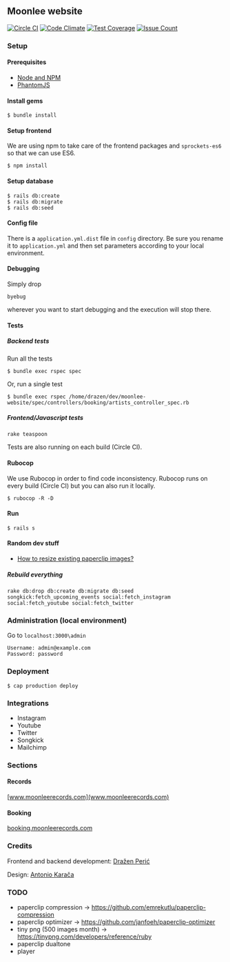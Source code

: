 ## Moonlee website

[![Circle CI](https://circleci.com/gh/moonleerecords/moonlee-website.svg?style=svg)](https://circleci.com/gh/moonleerecords/moonlee-website)
[![Code Climate](https://codeclimate.com/github/moonleerecords/moonlee-website/badges/gpa.svg)](https://codeclimate.com/github/moonleerecords/moonlee-website)
[![Test Coverage](https://codeclimate.com/github/moonleerecords/moonlee-website/badges/coverage.svg)](https://codeclimate.com/github/moonleerecords/moonlee-website/coverage)
[![Issue Count](https://codeclimate.com/github/moonleerecords/moonlee-website/badges/issue_count.svg)](https://codeclimate.com/github/moonleerecords/moonlee-website)

### Setup 

#### Prerequisites 

- [Node and NPM](https://docs.npmjs.com/getting-started/installing-node)
- [PhantomJS](http://phantomjs.org/)

#### Install gems

```
$ bundle install
```

#### Setup frontend

We are using npm to take care of the frontend packages and `sprockets-es6` so that we can use ES6.

```
$ npm install
```

#### Setup database

```
$ rails db:create
$ rails db:migrate
$ rails db:seed
```

#### Config file

There is a `application.yml.dist` file in `config` directory. Be sure you rename it to `application.yml` and then set parameters according to your local environment.

#### Debugging

Simply drop

    byebug

wherever you want to start debugging and the execution will stop there.

#### Tests

##### Backend tests

Run all the tests

```
$ bundle exec rspec spec
```

Or, run a single test

```
$ bundle exec rspec /home/drazen/dev/moonlee-website/spec/controllers/booking/artists_controller_spec.rb
```

##### Frontend/Javascript tests

```
rake teaspoon
```

Tests are also running on each build (Circle CI).

#### Rubocop

We use Rubocop in order to find code inconsistency. Rubocop runs on every build (Circle CI) but you can also run it locally.

```
$ rubocop -R -D
```

#### Run

```
$ rails s
```

#### Random dev stuff

* [How to resize existing paperclip images?](http://stackoverflow.com/a/2977610)

##### Rebuild everything

```
rake db:drop db:create db:migrate db:seed songkick:fetch_upcoming_events social:fetch_instagram social:fetch_youtube social:fetch_twitter
```

### Administration (local environment)

Go to `localhost:3000\admin`

```
Username: admin@example.com
Password: password
```

### Deployment

```
$ cap production deploy
```

### Integrations

* Instagram
* Youtube
* Twitter
* Songkick
* Mailchimp

### Sections

#### Records

[www.moonleerecords.com](www.moonleerecords.com)

#### Booking

[booking.moonleerecords.com](booking.moonleerecords.com)

### Credits

Frontend and backend development: [Dražen Perić](https://echobehind.wordpress.com/)

Design: [Antonio Karača](https://www.behance.net/antoniokaraca)

### TODO

* paperclip compression -> https://github.com/emrekutlu/paperclip-compression
* paperclip optimizer -> https://github.com/janfoeh/paperclip-optimizer
* tiny png (500 images month) -> https://tinypng.com/developers/reference/ruby
* paperclip dualtone
* player
